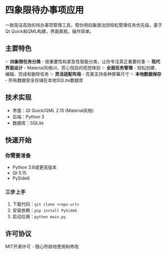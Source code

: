 # 四象限待办事项应用

一款简洁高效的待办事项管理工具，帮你用四象限法则轻松管理任务优先级。基于Qt Quick和QML构建，界面美观，操作简单。

## 主要特色

✨ **四象限任务分类** - 按重要性和紧急性智能分类，让你专注真正重要的事
✨ **现代界面设计** - Material风格UI，赏心悦目的视觉体验
✨ **全面任务管理** - 轻松创建、编辑、完成和删除任务
✨ **灵活适配布局** - 完美支持各种屏幕尺寸
✨ **本地数据保存** - 所有数据安全存储在本地SQLite数据库

## 技术实现

- 界面：Qt Quick/QML 2.15 (Material风格)
- 后端：Python 3
- 数据库：SQLite

## 快速开始

### 你需要准备
- Python 3.8或更高版本
- Qt 5.15
- PySide6

### 三步上手
1. 下载代码：`git clone <repo-url>`
2. 安装依赖：`pip install PySide6`
3. 启动应用：`python main.py`

## 许可协议

MIT开源许可 - 随心所欲地使用和修改